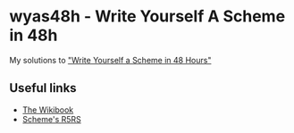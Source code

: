 wyas48h - Write Yourself A Scheme in 48h
========================================

My solutions to ["Write Yourself a Scheme in 48 Hours"][WYAS48H]

Useful links
------------

- [The Wikibook][WYAS48H]
- [Scheme's R5RS][R5RS]

[R5RS]:    http://www.schemers.org/Documents/Standards/R5RS/HTML/
[WYAS48H]: http://en.wikibooks.org/wiki/Write_Yourself_a_Scheme_in_48_Hours
